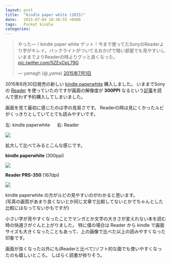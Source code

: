 ```yaml
---
layout: post
title:  "kindle paper white (2015)"
date:   2015-07-04 18:36:55 +0900
tags:   Pocket kindle
categories:
---
```


<blockquote class="twitter-tweet" data-lang="ja"><p lang="ja" dir="ltr">やった―！kindle paper white ゲット！今まで使ってたSonyのReaderより字がキレイ。バックライトがついてるおかげで暗い部屋でも見やすいしいままでよりReaderの時よりグッと良くなった。 <a href="http://t.co/5ZEvCpL79G">pic.twitter.com/5ZEvCpL79G</a></p>&mdash; yamagh (@_yama) <a href="https://twitter.com/_yama/status/616253832658464768">2015年7月1日</a></blockquote>
<script async src="//platform.twitter.com/widgets.js" charset="utf-8"></script>

2015年6月30日発売の新しい [kindle paperwhite](http://www.amazon.co.jp/dp/B00QJDQM9U) 購入しました。
いままでSonyの [Reader](http://www.sony.jp/reader/) を使っていたのですが画面の解像度が **300PPI** なるという[記事](http://www.gizmodo.jp/2015/06/kindle_paperwhite214280.html)を読んで思わず予約購入してしまいました。

画面を見て最初に感じたのは字の見易さです。
Readerの時は見にくかったルビがくっきりとしていてとても読みやすいです。

左: kindle paperwhite 　 右: Reader

<span itemtype="http://schema.org/Photograph" itemscope="itemscope"><img class="magnifiable" src="https://lh3.googleusercontent.com/-GFplgElK-a4/VZeV_RCseHI/AAAAAAAAOzw/2MD1BGHAkIs/s1024/thumb_DSC03248_1024.jpg" itemprop="image"></span>

拡大して比べてみるとこんな感じです。

**kindle paperwhite** (300ppi)

<span itemtype="http://schema.org/Photograph" itemscope="itemscope"><img class="magnifiable" src="https://lh3.googleusercontent.com/-tlgFsdo-Jeg/VZebnfGFMDI/AAAAAAAAO1E/1guyAuDs7d8/s1024/IMG_1176.JPG" itemprop="image"></span>

**Reader PRS-350** (167dpi)

<span itemtype="http://schema.org/Photograph" itemscope="itemscope"><img class="magnifiable" src="https://lh3.googleusercontent.com/-194vrmVl7uU/VZebwVVQrbI/AAAAAAAAO1c/Gg7trExIir0/s1024/IMG_1179.JPG" itemprop="image"></span>

kindle paperwhite の方がルビの見やすいのがわかると思います。  
(写真の画質があまり良くないとか同じ文章で比較してないとかでちゃんとした比較にはなってないかもですが)

小さい字が見やすくなったことでマンガとか文字の大きさが変えれない本を読む時の快適さがぐんと上がりました。
特に僕の場合は Reader から kindle で画面サイズも大きくなったこともあって、上の画像で比べた以上の読みやすくなった印象です。

画面が良くなった以外にも(Readerと比べて)ソフト的な面でも使いやすくなったのも嬉しいところ。
しばらく読書が捗りそう。


